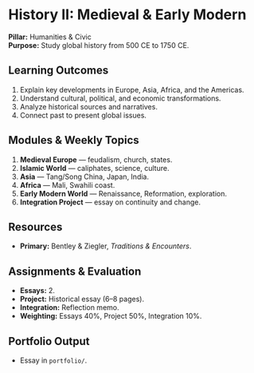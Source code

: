 # History II: Medieval & Early Modern
**Pillar:** Humanities & Civic  
**Purpose:** Study global history from 500 CE to 1750 CE.

## Learning Outcomes
1. Explain key developments in Europe, Asia, Africa, and the Americas.
2. Understand cultural, political, and economic transformations.
3. Analyze historical sources and narratives.
4. Connect past to present global issues.

## Modules & Weekly Topics
1. **Medieval Europe** — feudalism, church, states.
2. **Islamic World** — caliphates, science, culture.
3. **Asia** — Tang/Song China, Japan, India.
4. **Africa** — Mali, Swahili coast.
5. **Early Modern World** — Renaissance, Reformation, exploration.
6. **Integration Project** — essay on continuity and change.

## Resources
- **Primary:** Bentley & Ziegler, *Traditions & Encounters*.

## Assignments & Evaluation
- **Essays:** 2.
- **Project:** Historical essay (6–8 pages).
- **Integration:** Reflection memo.
- **Weighting:** Essays 40%, Project 50%, Integration 10%.

## Portfolio Output
- Essay in `portfolio/`.
